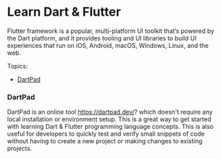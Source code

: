 # Learn Dart & Flutter

Flutter framework is a popular, multi-platform UI toolkit that’s powered by the Dart platform, and it provides tooling and UI libraries to build UI experiences that run on iOS, Android, macOS, Windows, Linux, and the web.

Topics:

-   [DartPad](#dartpad)

### DartPad

DartPad is an online tool https://dartpad.dev/? which doesn't require any local installation or environment setup. This is a great way to get started with learning Dart & Flutter programming language concepts. This is also useful for developers to quickly test and verify small snippets of code without having to create a new project or making changes to existing projects.
